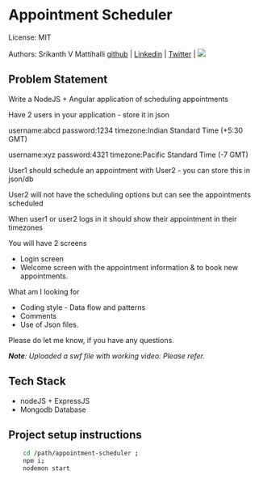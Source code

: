 # Appointment Scheduler

License: MIT

Authors: Srikanth V Mattihalli [github](https://github.com/srikantmatihali) | [Linkedin](https://www.linkedin.com/in/srikanthvmattihalli/) | [Twitter](https://twitter.com/srikantmatihali/) | <a href="mailto:srikantmatihali@gmail.com?"><img src="https://img.shields.io/badge/gmail-%23DD0031.svg?&style=for-the-badge&logo=gmail&logoColor=white"/></a>

## Problem Statement

Write a NodeJS + Angular application of scheduling appointments 

Have 2 users in your application - store it in json

username:abcd password:1234 timezone:Indian Standard Time (+5:30 GMT)

username:xyz password:4321 timezone:Pacific Standard Time (-7 GMT)

 
User1 should schedule an appointment with User2 - you can store this in json/db

User2 will not have the scheduling options but can see the appointments scheduled

When user1 or user2 logs in it should show their appointment in their timezones

 
You will have 2 screens

- Login screen
- Welcome screen with the appointment information & to book new appointments.
 

What am I looking for

- Coding style - Data flow and patterns
- Comments
- Use of Json files.

Please do let me know, if you have any questions. 

_**Note**: Uploaded a swf file with working video. Please refer._

## Tech Stack
- nodeJS + ExpressJS
- Mongodb Database

## Project setup instructions

```sh
    cd /path/appointment-scheduler ;
    npm i;
    nodemon start
```
